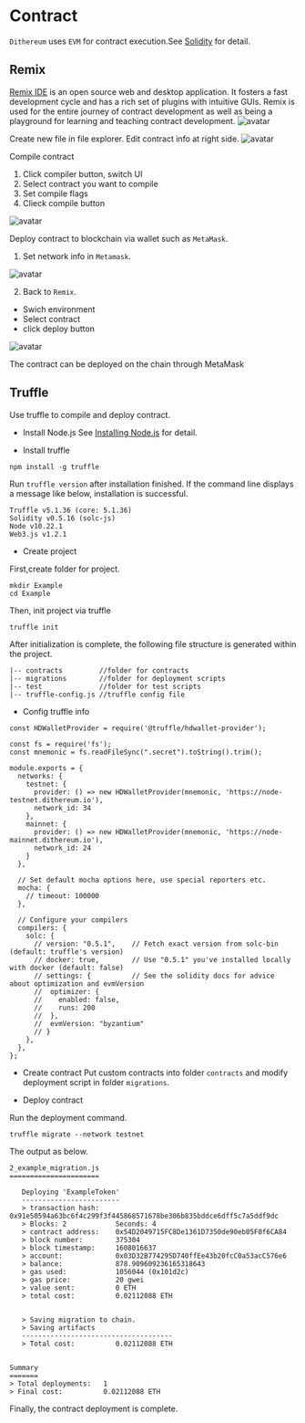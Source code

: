 # Contract
`Dithereum` uses `EVM` for contract execution.See [Solidity](https://docs.soliditylang.org/en/v0.7.1/#) for detail.

## Remix

[Remix IDE](https://remix.ethereum.org) is an open source web and desktop application. It fosters a fast development cycle and has a rich set of plugins with intuitive GUIs. Remix is used for the entire journey of contract development as well as being a playground for learning and teaching contract development.
![avatar](../../images/remix1.jpg)

Create new file in file explorer. Edit contract info at right side.
![avatar](../../images/remix2.jpg)

Compile contract
1. Click compiler button, switch UI
2. Select contract you want to compile
3. Set compile flags
4. Clieck compile button

![avatar](../../images/remix3.jpg)

Deploy contract to blockchain via wallet such as `MetaMask`.
1. Set network info in `Metamask`.

![avatar](../../images/metamask2_en.png)

2. Back to `Remix`.
+ Swich environment
+ Select contract
+ click deploy button

![avatar](../../images/remix4.jpg)

The contract can be deployed on the chain through MetaMask


## Truffle
Use truffle to compile and deploy contract.
+ Install Node.js
See [Installing Node.js](https://nodejs.org/en/download/package-manager/) for detail.

+ Install truffle
```
npm install -g truffle
```
Run `truffle version` after installation finished. If the command line displays a message like below, installation is successful.

```
Truffle v5.1.36 (core: 5.1.36)
Solidity v0.5.16 (solc-js)
Node v10.22.1
Web3.js v1.2.1
```
+ Create project

First,create folder for project.
```
mkdir Example
cd Example
```

Then, init project via truffle
```
truffle init
```
After initialization is complete, the following file structure is generated within the project.
```
|-- contracts         //folder for contracts
|-- migrations        //folder for deployment scripts
|-- test              //folder for test scripts
|-- truffle-config.js //truffle config file
```
+ Config truffle info

```
const HDWalletProvider = require('@truffle/hdwallet-provider');

const fs = require('fs');
const mnemonic = fs.readFileSync(".secret").toString().trim();

module.exports = {
  networks: {
    testnet: {
      provider: () => new HDWalletProvider(mnemonic, 'https://node-testnet.dithereum.io'),
      network_id: 34
    },
    mainnet: {
      provider: () => new HDWalletProvider(mnemonic, 'https://node-mainnet.dithereum.io'),
      network_id: 24
    }
  },

  // Set default mocha options here, use special reporters etc.
  mocha: {
    // timeout: 100000
  },

  // Configure your compilers
  compilers: {
    solc: {
      // version: "0.5.1",    // Fetch exact version from solc-bin (default: truffle's version)
      // docker: true,        // Use "0.5.1" you've installed locally with docker (default: false)
      // settings: {          // See the solidity docs for advice about optimization and evmVersion
      //  optimizer: {
      //    enabled: false,
      //    runs: 200
      //  },
      //  evmVersion: "byzantium"
      // }
    },
  },
};

```
+ Create contract
Put custom contracts into folder `contracts` and modify deployment script in folder `migrations`.

+ Deploy contract

Run the deployment command.
```
truffle migrate --network testnet
```
The output as below.
```
2_example_migration.js
======================

   Deploying 'ExampleToken'
   ------------------------
   > transaction hash:    0x91e50594a63bc6f4c299f3f445868571678be306b835bddce6dff5c7a5ddf9dc
   > Blocks: 2            Seconds: 4
   > contract address:    0x54D2049715FC8De1361D7350de90eb05F0f6CA84
   > block number:        375304
   > block timestamp:     1608016637
   > account:             0x03D32B774295D740ffEe43b20fcC0a53acC576e6
   > balance:             878.909609236165318643
   > gas used:            1056044 (0x101d2c)
   > gas price:           20 gwei
   > value sent:          0 ETH
   > total cost:          0.02112088 ETH


   > Saving migration to chain.
   > Saving artifacts
   -------------------------------------
   > Total cost:          0.02112088 ETH


Summary
=======
> Total deployments:   1
> Final cost:          0.02112088 ETH
```
Finally, the contract deployment is complete.
